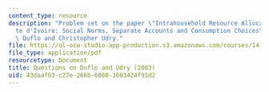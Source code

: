 ```yaml
---
content_type: resource
description: "Problem set on the paper \"Intrahousehold Resource Allocation in C\xF4\
  te d'Ivoire: Social Norms, Separate Accounts and Consumption Choices\" by Esther\
  \ Duflo and Christopher Udry."
file: https://ol-ocw-studio-app-production.s3.amazonaws.com/courses/14-771-development-economics-microeconomic-issues-and-policy-models-fall-2008/43daaf63c27e266b68603603424f91d2_assn5.pdf
file_type: application/pdf
resourcetype: Document
title: Questions on Duflo and Udry (2003)
uid: 43daaf63-c27e-266b-6860-3603424f91d2
---
```


